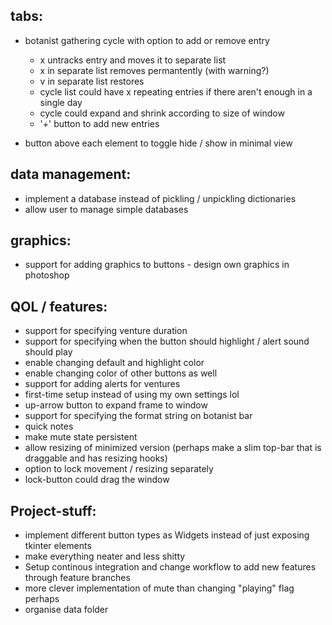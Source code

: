 ## tabs:
* botanist gathering cycle with option to add or remove entry
   * x untracks entry and moves it to separate list
   * x in separate list removes permantently (with warning?)
   * v in separate list restores
   * cycle list could have x repeating entries if there aren't enough in a single day
   * cycle could expand and shrink according to size of window
   * '+' button to add new entries

* button above each element to toggle hide / show in minimal view

## data management:
* implement a database instead of pickling / unpickling dictionaries
* allow user to manage simple databases


## graphics:
* support for adding graphics to buttons - design own graphics in photoshop

## QOL / features:
* support for specifying venture duration
* support for specifying when the button should highlight / alert sound should play
* enable changing default and highlight color
* enable changing color of other buttons as well
* support for adding alerts for ventures
* first-time setup instead of using my own settings lol
* up-arrow button to expand frame to window
* support for specifying the format string on botanist bar
* quick notes
* make mute state persistent
* allow resizing of minimized version (perhaps make a slim top-bar that is draggable and has resizing hooks)
* option to lock movement / resizing separately
* lock-button could drag the window


## Project-stuff:
* implement different button types as Widgets instead of just exposing tkinter elements
* make everything neater and less shitty
* Setup continous integration and change workflow to add new features through feature branches 
* more clever implementation of mute than changing "playing" flag perhaps
* organise data folder
